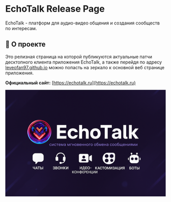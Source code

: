 # EchoTalk Release Page

EchoTalk - платформ для аудио-видео общения и создания сообществ по интересам.

## 📌 О проекте

Это релизная страница на которой публикуются актуальные патчи десктопного клиента приложения EchoTalk, а также перейдя по адресу [leveofan97.github.io](leveofan97.github.io) можно попасть на зеркало к основной веб странице приложения.

**Официальный сайт:** [https://echotalk.ru](https://echotalk.ru)

![Preview](previewImage.png "Title")


